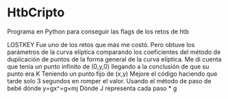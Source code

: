 # HtbCripto
Programa en Python para conseguir las flags de los retos de htb

LOSTKEY
Fue uno de los retos que más me costó.
Pero obtuve los parámetros de la curva elíptica comparando los coeficientes del método de duplicación de puntos de la forma general de la curva elíptica.
Me di cuenta que tenía un punto infinito de (0,y,0) llegando a la conclusión de que su punto era K
Teniendo un punto fijo de (x,y)
Mejore el código haciendo que tarde solo 3 segundos en romper el valor. Usando el método de paso de bebé dónde y=gx^=g×mj
Dónde J representa cada paso * g
